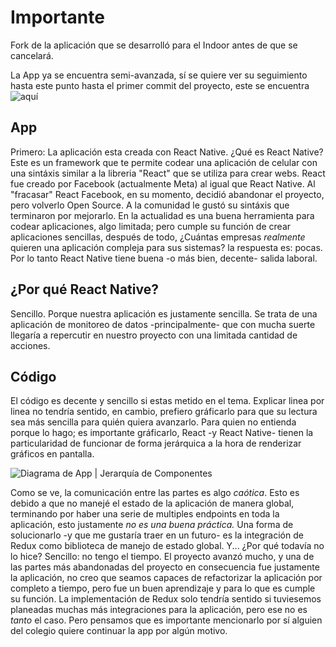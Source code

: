 # Importante

Fork de la aplicación que se desarrolló para el Indoor antes de que se cancelará. 

La App ya se encuentra semi-avanzada, sí se quiere ver su seguimiento hasta este punto hasta el primer commit del proyecto, este se encuentra ![aquí](https://github.com/Sartalan/Indoor-Project/tree/App)


## App 

Primero: La aplicación esta creada con React Native. ¿Qué es React Native? Este es un framework que te permite codear una aplicación de celular con una sintáxis similar a la libreria "React" que se utiliza para crear webs. React fue creado por Facebook (actualmente Meta) al igual que React Native. Al "fracasar" React Facebook, en su momento, decidió abandonar el proyecto, pero volverlo Open Source. A la comunidad le gustó su sintáxis que terminaron por mejorarlo. En la actualidad es una buena herramienta para codear aplicaciones, algo limitada; pero cumple su función de crear aplicaciones sencillas, después de todo, ¿Cuántas empresas *realmente* quieren una aplicación compleja para sus sistemas? la respuesta es: pocas. Por lo tanto React Native tiene buena -o más bien, decente- salida laboral.

## ¿Por qué React Native?

Sencillo. Porque nuestra aplicación es justamente sencilla. Se trata de una aplicación de monitoreo de datos -principalmente- que con mucha suerte llegaría a repercutir en nuestro proyecto con una limitada cantidad de acciones.

## Código

El código es decente y sencillo si estas metido en el tema. Explicar linea por linea no tendría sentido, en cambio, prefiero gráficarlo para que su lectura sea más sencilla para quién quiera avanzarlo.
Para quien no entienda porque lo hago; es importante gráficarlo, React -y React Native- tienen la particularidad de funcionar de forma jerárquica a la hora de renderizar gráficos en pantalla.

![Diagrama de App | Jerarquía de Componentes](./Info/App.png)

Como se ve, la comunicación entre las partes es algo *caótica*. Esto es debido a que no manejé el estado de la aplicación de manera global, terminando por haber una serie de multiples endpoints en toda la aplicación, esto justamente *no es una buena práctica.* Una forma de solucionarlo -y que me gustaría traer en un futuro- es la integración de Redux como biblioteca de manejo de estado global. Y... ¿Por qué todavía no lo hice? Sencillo: no tengo el tiempo. El proyecto avanzó mucho, y una de las partes más abandonadas del proyecto en consecuencia fue justamente la aplicación, no creo que seamos capaces de refactorizar la aplicación por completo a tiempo, pero fue un buen aprendizaje y para lo que es cumple su función. La implementación de Redux solo tendría sentido si tuviesemos planeadas muchas más integraciones para la aplicación, pero ese no es *tanto* el caso. Pero pensamos que es importante mencionarlo por sí alguien del colegio quiere continuar la app por algún motivo. 